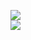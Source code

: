 [![](https://img.shields.io/badge/Made%20With-Github%20Spray-lightgrey.svg?style=for-the-badge&logo=github)](https://github.com/Annihil/github-spray#36)  
[![](https://i.imgur.com/2DrTn0Z.gif)](https://github.com/Annihil/github-spray)
